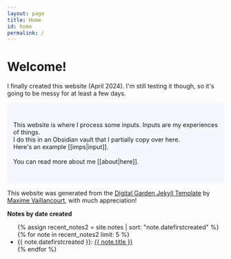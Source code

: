 ```yaml
---
layout: page
title: Home
id: home
permalink: /
---
```

# Welcome!

I finally created this website (April 2024).  I'm still testing it though, so it's going to be messy for at least a few days. 

<!-- Testing comment here -->

<p style="padding: 3em 1em; background: #f5f7ff; border-radius: 4px;">
  This website is where I process some inputs. Inputs are my experiences of things.
  <br>
  I do this in an Obsidian vault that I partially copy over here.
  <br>
  Here's an example [[imps|input]].
  <br>
  <br>
  You can read more about me [[about|here]].
</p>

This website was generated from the [Digital Garden Jekyll Template](https://github.com/maximevaillancourt/digital-garden-jekyll-template) by [Maxime Vaillancourt](https://github.com/maximevaillancourt), with much appreciation!

<!--
<strong>Recently updated notes</strong>

<ul>
  {% assign recent_notes = site.notes | sort: "last_modified_at_timestamp" | reverse %}
  {% for note in recent_notes limit: 5 %}
    <li>
      {{ note.last_modified_at | date: "%Y-%m-%d" }} — <a class="internal-link" href="{{ site.baseurl }}{{ note.url }}">{{ note.title }}</a>
    </li>
  {% endfor %}
</ul>
--!>

<strong>Notes by date created</strong>

<ul>
  {% assign recent_notes2 = site.notes | sort: "note.datefirstcreated" %}
  {% for note in recent_notes2 limit: 5 %}
    <li>
      {{ note.datefirstcreated }}: <a class="internal-link" href="{{ site.baseurl }}{{ note.url }}">{{ note.title }}</a> 
    </li>
  {% endfor %}
</ul>

<style>
  .wrapper {
    max-width: 46em;
  }
</style>
